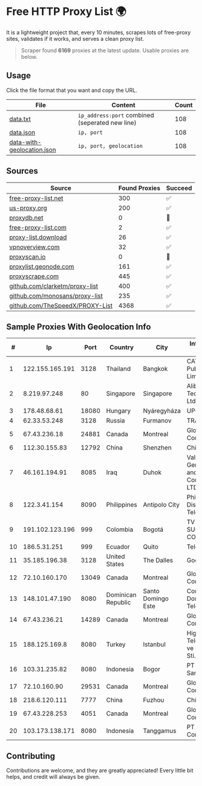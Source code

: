 
# Free HTTP Proxy List 🌍

It is a lightweight project that, every 10 minutes, scrapes lots of free-proxy sites, validates if it works, and serves a clean proxy list.


> Scraper found **6169** proxies at the latest update. Usable proxies are below.

## Usage

Click the file format that you want and copy the URL.


|File|Content|Count|
|----|-------|-----|
|[data.txt](https://raw.githubusercontent.com/themiralay/Proxy-List-World/master/data.txt)|`ip_address:port` combined (seperated new line)|108|
|[data.json](https://raw.githubusercontent.com/themiralay/Proxy-List-World/master/data.json)|`ip, port`|108|
|[data-with-geolocation.json](https://raw.githubusercontent.com/themiralay/Proxy-List-World/master/data-with-geolocation.json)|`ip, port, geolocation`|108|

## Sources

|Source|Found Proxies|Succeed|
|------|-------------|-------|
|[free-proxy-list.net](https://free-proxy-list.net)|300|✅|
|[us-proxy.org](https://www.us-proxy.org)|200|✅|
|[proxydb.net](http://proxydb.net)|0|🚫|
|[free-proxy-list.com](https://free-proxy-list.com/?page=&port=&type%5B%5D=http&type%5B%5D=https&up_time=0&search=Search)|2|✅|
|[proxy-list.download](https://www.proxy-list.download/HTTP)|26|✅|
|[vpnoverview.com](https://vpnoverview.com/privacy/anonymous-browsing/free-proxy-servers)|32|✅|
|[proxyscan.io](https://www.proxyscan.io)|0|🚫|
|[proxylist.geonode.com](https://proxylist.geonode.com/api/proxy-list?limit=300&page=1&sort_by=lastChecked&sort_type=desc&protocols=http,https)|161|✅|
|[proxyscrape.com](https://api.proxyscrape.com/v2/?request=displayproxies&protocol=http&timeout=10000&country=all&ssl=all&anonymity=all)|445|✅|
|[github.com/clarketm/proxy-list](https://raw.githubusercontent.com/clarketm/proxy-list/master/proxy-list-raw.txt)|400|✅|
|[github.com/monosans/proxy-list](https://raw.githubusercontent.com/monosans/proxy-list/main/proxies/http.txt)|235|✅|
|[github.com/TheSpeedX/PROXY-List](https://raw.githubusercontent.com/TheSpeedX/PROXY-List/master/http.txt)|4368|✅|


## Sample Proxies With Geolocation Info

|#|Ip|Port|Country|City|Internet Service Provider|
|-|--|----|-------|----|-------------------------|
|1|122.155.165.191|3128|Thailand|Bangkok|CAT Telecom Public Company Limited|
|2|8.219.97.248|80|Singapore|Singapore|Alibaba (US) Technology Co., Ltd.|
|3|178.48.68.61|18080|Hungary|Nyáregyháza|UPC|
|4|62.33.53.248|3128|Russia|Furmanov|TRANS-TELECOM|
|5|67.43.236.18|24881|Canada|Montreal|GloboTech Communications|
|6|112.30.155.83|12792|China|Shenzhen|China Mobile|
|7|46.161.194.91|8085|Iraq|Duhok|Valin Company for General Trading and Communication LTD|
|8|122.3.41.154|8090|Philippines|Antipolo City|Philippine Long Distance Telephone Co.|
|9|191.102.123.196|999|Colombia|Bogotá|TV AZTECA SUCURSAL COLOMBIA|
|10|186.5.31.251|999|Ecuador|Quito|Telconet S.A|
|11|35.185.196.38|3128|United States|The Dalles|Google LLC|
|12|72.10.160.170|13049|Canada|Montreal|GloboTech Communications|
|13|148.101.47.190|8080|Dominican Republic|Santo Domingo Este|Compañía Dominicana de Teléfonos S. A.|
|14|67.43.236.21|14289|Canada|Montreal|GloboTech Communications|
|15|188.125.169.8|8080|Turkey|Istanbul|High Speed Telekomunikasyon ve Hab. Hiz. Ltd. Sti.|
|16|103.31.235.82|8080|Indonesia|Bogor|PT Usaha Adi Sanggoro|
|17|72.10.160.90|29531|Canada|Montreal|GloboTech Communications|
|18|218.6.120.111|7777|China|Fuzhou|China Telecom|
|19|67.43.228.253|4051|Canada|Montreal|GloboTech Communications|
|20|103.173.138.171|8080|Indonesia|Tanggamus|PT Serayu Multi Connection|



## Contributing

Contributions are welcome, and they are greatly appreciated! Every
little bit helps, and credit will always be given.

